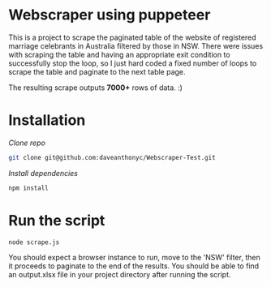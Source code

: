 # Webscraper using puppeteer

This is a project to scrape the paginated table of the website of registered marriage celebrants in Australia filtered by those in NSW. There were issues with scraping the table and having an appropriate exit condition to successfully stop the loop, so I just hard coded a fixed number of loops to scrape the table and paginate to the next table page.

The resulting scrape outputs **7000+** rows of data. :)

# Installation
*Clone repo*
```bash
git clone git@github.com:daveanthonyc/Webscraper-Test.git
```

*Install dependencies*
```bash
npm install
```

# Run the script
```bash
node scrape.js
```

You should expect a browser instance to run, move to the 'NSW' filter, then it proceeds to paginate to the end of the results.
You should be able to find an output.xlsx file in your project directory after running the script.
